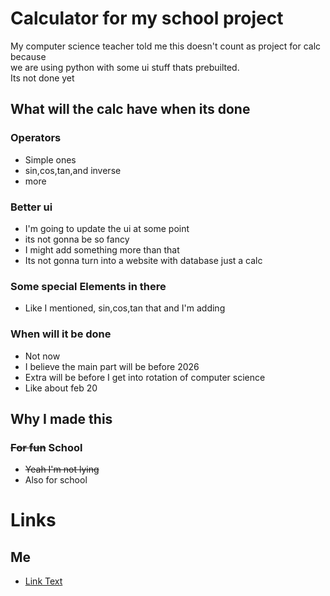 # Calculator for my school project
My computer science teacher told me this doesn't count as project for calc because <br>we are using python with some ui stuff thats prebuilted.
<br>Its not done yet
## What will the calc have when its done

### Operators
  - Simple ones
  - sin,cos,tan,and inverse
  - more
### Better ui
  - I'm going to update the ui at some point
  - its not gonna be so fancy
  - I might add something more than that
  - Its not gonna turn into a website with database just a calc
### Some special Elements in there
  - Like I mentioned, sin,cos,tan that and I'm adding
### When will it be done
  - Not now
  - I believe the main part will be before 2026
  - Extra will be before I get into rotation of computer science
  - Like about feb 20

## Why I made this

### ~~For fun~~ School
  - ~~Yeah I'm not lying~~
  - Also for school

# Links
## Me
  - [Link Text](https://github.com/CNDormer)
